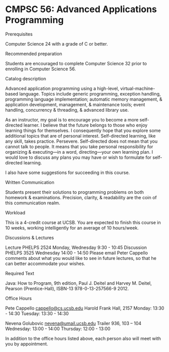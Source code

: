 CMPSC 56:  Advanced Applications Programming
===========

Prerequisites

Computer Science 24 with a grade of C or better.

Recommended preparation

Students are encouraged to complete Computer Science 32 prior to enrolling in Computer Science 56.

Catalog description

Advanced application programming using a high-level, virtual-machine-based language. Topics include generic programming, exception handling, programming language implementation; automatic memory management, & application development, management, & maintenance tools; event handling, concurrency & threading, & advanced library use.

As an instructor, my goal is to encourage you to become a more self-directed learner. I believe that the future belongs to those who enjoy learning things for themselves. I consequently hope that you explore some additional topics that are of personal interest. Self-directed learning, like any skill, takes practice. Persevere. Self-directed does not mean that you cannot talk to people. It means that you take personal responsibility for organizing & executing—in a word, directing—your own learning plan. I would love to discuss any plans you may have or wish to formulate for self-directed learning.

I also have some suggestions for succeeding in this course.

Written Communication

Students present their solutions to programming problems on both homework & examinations. Precision, clarity, & readability are the coin of this communication realm.

Workload

This is a 4-credit course at UCSB. You are expected to finish this course in 10 weeks, working intelligently for an average of 10 hours/week.

Discussions & Lectures

Lecture	PHELPS 2524	Monday, Wednesday	9:30 - 10:45
Discussion	PHELPS 3525	Wednesday	14:00 - 14:50
Please email Peter Cappello comments about what you would like to see in future lectures, so that he can better accommodate your wishes.

Required Text

Java: How to Program, 9th edition, Paul J. Deitel and Harvey M. Deitel, Pearson (Prentice-Hall), ISBN-13 978-0-13-257566-9 2012.

Office Hours

Pete Cappello	cappello@cs.ucsb.edu	Harold Frank Hall, 2157	Monday: 13:30 - 14:30
Tuesday: 13:30 - 14:30

Nevena Golubovic	nevena@umail.ucsb.edu	Trailer 936, 103 – 104	 Wednesday: 13:00 - 14:00
Thursday: 12:00 - 13:00

In addition to the office hours listed above, each person also will meet with you by appointment.
